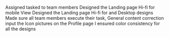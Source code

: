 Assigned tasked to team members
Designed the Landing page Hi-fi for mobile View 
Designed the Landing page Hi-fi for and Desktop designs 
Made sure all team members execute their task,
General content correction
input the Icon pictures on the Profile page
I ensured color consistency for all the designs 
